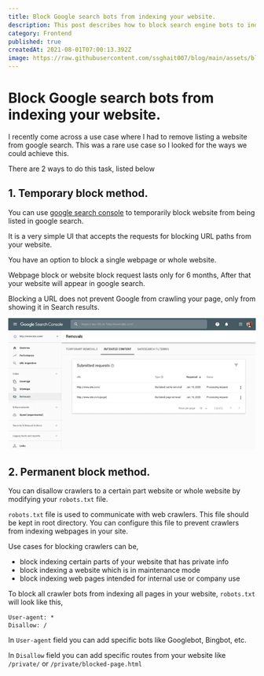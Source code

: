 ```yaml
---
title: Block Google search bots from indexing your website.
description: This post describes how to block search engine bots to index your website.
category: Frontend
published: true
createdAt: 2021-08-01T07:00:13.392Z
image: https://raw.githubusercontent.com/ssghait007/blog/main/assets/block-crawlers.webp
---
```


# Block Google search bots from indexing your website.

I recently come across a use case where I had to remove listing a website from google search. This was a rare use case so I looked for the ways we could achieve this.

There are 2 ways to do this task, listed below

## 1. **Temporary block method.**

You can use [google search console](https://search.google.com/) to temporarily block website from being listed in google search.

It is a very simple UI that accepts the requests for blocking URL paths from your website.

You have an option to block a single webpage or whole website.

Webpage block or website block request lasts only for 6 months, After that your website will appear in google search.

Blocking a URL does not prevent Google from crawling your page, only from showing it in Search results.

![google search console](https://raw.githubusercontent.com/ssghait007/blog/main/assets/google-console.webp)

## 2. **Permanent block method.**

You can disallow crawlers to a certain part website or whole website by modifying your `robots.txt` file.

`robots.txt` file is used to communicate with web crawlers. This file should be kept in root directory. You can configure this file to prevent crawlers from indexing webpages in your site.

Use cases for blocking crawlers can be,

- block indexing certain parts of your website that has private info
- block indexing a website which is in maintenance mode
- block indexing web pages intended for internal use or company use

To block all crawler bots from indexing all pages in your website, `robots.txt` will look like this,

```
User-agent: *
Disallow: /
```

In `User-agent` field you can add specific bots like Googlebot, Bingbot, etc.

In `Disallow` field you can add specific routes from your website like `/private/` or `/private/blocked-page.html`
